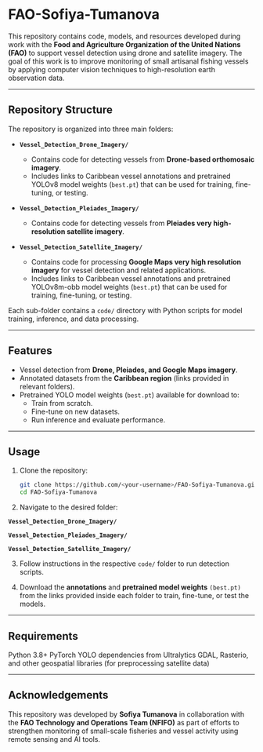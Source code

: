 # FAO-Sofiya-Tumanova

This repository contains code, models, and resources developed during work with the **Food and Agriculture Organization of the United Nations (FAO)** to support vessel detection using drone and satellite imagery. The goal of this work is to improve monitoring of small artisanal fishing vessels by applying computer vision techniques to high-resolution earth observation data.

---

## Repository Structure

The repository is organized into three main folders:

- **`Vessel_Detection_Drone_Imagery/`**
  - Contains code for detecting vessels from **Drone-based orthomosaic imagery**.
  - Includes links to Caribbean vessel annotations and pretrained YOLOv8 model weights (`best.pt`) that can be used for training, fine-tuning, or testing.

- **`Vessel_Detection_Pleiades_Imagery/`**
  - Contains code for detecting vessels from **Pleiades very high-resolution satellite imagery**.

- **`Vessel_Detection_Satellite_Imagery/`**
  - Contains code for processing **Google Maps very high resolution imagery** for vessel detection and related applications.
  - Includes links to Caribbean vessel annotations and pretrained YOLOv8m-obb model weights (`best.pt`) that can be used for training, fine-tuning, or testing.

Each sub-folder contains a `code/` directory with Python scripts for model training, inference, and data processing.

---

## Features

- Vessel detection from **Drone, Pleiades, and Google Maps imagery**.
- Annotated datasets from the **Caribbean region** (links provided in relevant folders).
- Pretrained YOLO model weights (`best.pt`) available for download to:
  - Train from scratch.
  - Fine-tune on new datasets.
  - Run inference and evaluate performance.

---

## Usage

1. Clone the repository:

   ```bash
   git clone https://github.com/<your-username>/FAO-Sofiya-Tumanova.git
   cd FAO-Sofiya-Tumanova
   ```
2. Navigate to the desired folder:

**`Vessel_Detection_Drone_Imagery/`**

**`Vessel_Detection_Pleiades_Imagery/`**

**`Vessel_Detection_Satellite_Imagery/`**

3. Follow instructions in the respective `code/` folder to run detection scripts.

4. Download the **annotations** and **pretrained model weights** `(best.pt)` from the links provided inside each folder to train, fine-tune, or test the models.

---
## Requirements

Python 3.8+
PyTorch
YOLO dependencies from Ultralytics
GDAL, Rasterio, and other geospatial libraries (for preprocessing satellite data)

---
## Acknowledgements

This repository was developed by **Sofiya Tumanova** in collaboration with the **FAO Technology and Operations Team (NFIFO)** as part of efforts to strengthen monitoring of small-scale fisheries and vessel activity using remote sensing and AI tools.
